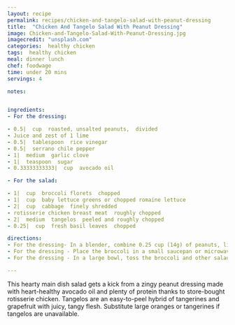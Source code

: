 ```yaml
---
layout: recipe
permalink: recipes/chicken-and-tangelo-salad-with-peanut-dressing
title:  "Chicken And Tangelo Salad With Peanut Dressing"
image: Chicken-and-Tangelo-Salad-With-Peanut-Dressing.jpg
imagecredit: "unsplash.com"
categories:  healthy chicken
tags:  healthy chicken
meal: dinner lunch
chef: foodwage
time: under 20 mins
servings: 4

notes:


ingredients:
- For the dressing:

- 0.5|  cup  roasted, unsalted peanuts,  divided
- Juice and zest of 1 lime
- 0.5|  tablespoon  rice vinegar
- 0.5|  serrano chile pepper
- 1|  medium  garlic clove
- 1|  teaspoon  sugar
- 0.33333333333|  cup  avocado oil

- For the salad:

- 1|  cup  broccoli florets  chopped
- 1|  cup  baby lettuce greens or chopped romaine lettuce
- 2|  cup  cabbage  finely shredded
- rotisserie chicken breast meat  roughly chopped
- 2|  medium  tangelos  peeled and roughly chopped
- 0.25|  cup  fresh basil leaves  chopped

directions:
- For the dressing- In a blender, combine 0.25 cup (14g) of peanuts, lime juice, lime zest, vinegar, chile pepper, garlic and sugar and blend until combined. (Reserve remaining peanuts for garnish.) With the blender running and the lid slightly ajar, slowly add the oil in a steady stream. Set aside.
- For the dressing - Place the broccoli in a small saucepan or microwave-safe bowl. Add water to cover and bring to a simmer or microwave on high until the broccoli is crisp-tender, about 3 minutes. Drain and rinse with cool water.
- For the dressing - In a large bowl, toss the broccoli and other salad ingredients with the dressing. Sprinkle with the remaining peanuts and serve.

---
```


This hearty main dish salad gets a kick from a zingy peanut dressing made with heart-healthy avocado oil and plenty of protein thanks to store-bought rotisserie chicken. Tangelos are an easy-to-peel hybrid of tangerines and grapefruit with juicy, tangy flesh. Substitute large oranges or tangerines if tangelos are unavailable.